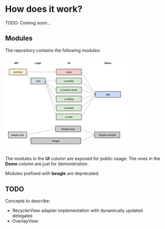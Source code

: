 # How does it work?
TODO: Coming soon...

## Modules
The repository contains the following modules:

<img src="modules.png" width="80%" />

The modules in the **UI** column are exposed for public usage. The ones in the **Demo** column are just for demonstration.

Modules prefixed with **beagle** are deprecated.

## TODO
Concepts to describe:
 - RecyclerView adapter implementation with dynamically updated delegates
 - OverlayView